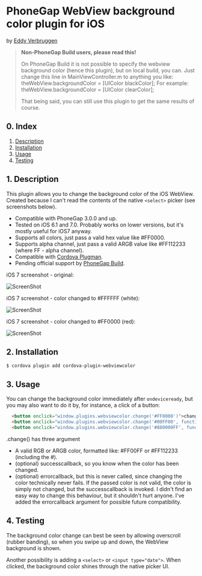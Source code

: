 # PhoneGap WebView background color plugin for iOS

by [Eddy Verbruggen](http://www.x-services.nl)

> **Non-PhoneGap Build users, please read this!**
>
> On PhoneGap Build it is not possible to specify the webview background color (hence this plugin), but on local build, you can.
> Just change this line in MainViewController.m to anything you like: theWebView.backgroundColor = [UIColor blackColor];
> For example:     theWebView.backgroundColor = [UIColor clearColor];
>
> That being said, you can still use this plugin to get the same results of course.

## 0. Index

1. [Description](https://github.com/EddyVerbruggen/iOSWebViewColor-PhoneGap-Plugin#1-description)
2. [Installation](https://github.com/EddyVerbruggen/iOSWebViewColor-PhoneGap-Plugin#2-installation)
3. [Usage](https://github.com/EddyVerbruggen/iOSWebViewColor-PhoneGap-Plugin#3-usage)
4. [Testing](https://github.com/EddyVerbruggen/iOSWebViewColor-PhoneGap-Plugin#4-testing)

## 1. Description

This plugin allows you to change the background color of the iOS WebView.
Created because I can't read the contents of the native `<select>` picker (see screenshots below).

* Compatible with PhoneGap 3.0.0 and up.
* Tested on iOS 6.1 and 7.0. Probably works on lower versions, but it's mostly useful for iOS7 anyway.
* Supports all colors, just pass a valid hex value like #FF0000.
* Supports alpha channel, just pass a valid ARGB value like #FF112233 (where FF - alpha channel).
* Compatible with [Cordova Plugman](https://github.com/apache/cordova-plugman).
* Pending official support by [PhoneGap Build](https://build.phonegap.com/plugins).

iOS 7 screenshot - original:

![ScreenShot](https://raw.github.com/EddyVerbruggen/iOSWebViewColor-PhoneGap-Plugin/master/screenshots/original.png)

iOS 7 screenshot - color changed to #FFFFFF (white):

![ScreenShot](https://raw.github.com/EddyVerbruggen/iOSWebViewColor-PhoneGap-Plugin/master/screenshots/changed-white.png)

iOS 7 screenshot - color changed to #FF0000 (red):

![ScreenShot](https://raw.github.com/EddyVerbruggen/iOSWebViewColor-PhoneGap-Plugin/master/screenshots/changed-red.png)

## 2. Installation

```
$ cordova plugin add cordova-plugin-webviewcolor
```

## 3. Usage
You can change the background color immediately after `ondeviceready`, but you may also want to do it by, for instance, a click of a button:
```html
  <button onclick="window.plugins.webviewcolor.change('#FF0000')">change to #FF0000</button>
  <button onclick="window.plugins.webviewcolor.change('#00FF00', function(){alert('color was changed!')})">change to #00FF00</button>
  <button onclick="window.plugins.webviewcolor.change('#880000FF', function(){alert('color was changed!')})">change to semi-transparent blue</button>
```
.change() has three argument
* A valid RGB or ARGB color, formatted like: #FF00FF or #FF112233 (including the #).
* (optional) successcallback, so you know when the color has been changed.
* (optional) errorcallback, but this is never called, since changing the color technically never fails. If the passed color is not valid, the color is simply not changed, but the successcallback is invoked. I didn't find an easy way to change this behaviour, but it shouldn't hurt anyone. I've added the errorcallback argument for possible future compatibility.


## 4. Testing
The background color change can best be seen by allowing overscroll (rubber banding), so when you swipe up and down, the WebView background is shown.

Another possibility is adding a `<select>` or `<input type="date">`.
When clicked, the background color shines through the native picker UI.
